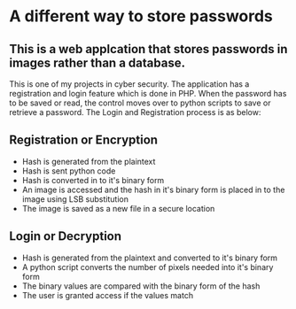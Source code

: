 # A different way to store passwords  
This is a web applcation that stores passwords in images rather than a database.
---
This is one of my projects in cyber security. The application has a registration and login feature which is done in PHP. When the password has to be saved or read, the control moves over to python scripts to save or retrieve a password. The Login and Registration process is as below:

## Registration or Encryption
* Hash is generated from the plaintext
* Hash is sent python code
* Hash is converted in to it's binary form
* An image is accessed and the hash in it's binary form is placed in to the image using LSB substitution
* The image is saved as a new file in a secure location

## Login or Decryption

* Hash is generated from the plaintext and converted to it's binary form
* A python script converts the number of pixels needed into it's binary form
* The binary values are compared with the binary form of the hash
* The user is granted access if the values match
